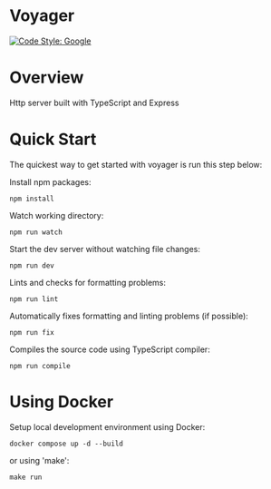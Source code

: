 # Voyager

[![Code Style: Google](https://img.shields.io/badge/code%20style-google-blueviolet.svg)](https://github.com/google/gts)

# Overview

Http server built with TypeScript and Express

# Quick Start

The quickest way to get started with voyager is run this step below:

Install npm packages:

```shell
npm install
```

Watch working directory:

```shell
npm run watch
```

Start the dev server without watching file changes:

```shell
npm run dev
```

Lints and checks for formatting problems:

```shell
npm run lint
```

Automatically fixes formatting and linting problems (if possible):

```shell
npm run fix
```

Compiles the source code using TypeScript compiler:

```shell
npm run compile
```

# Using Docker

Setup local development environment using Docker:

```shell
docker compose up -d --build
```

or using 'make':

```shell
make run
```

